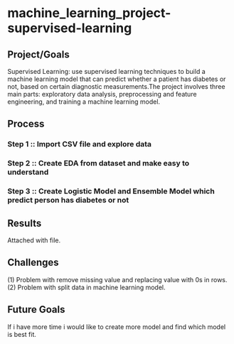# machine_learning_project-supervised-learning

 ## Project/Goals
Supervised Learning: use supervised learning techniques to build a machine learning model that can predict whether a patient has diabetes or not, based on certain diagnostic measurements.The project involves three main parts: exploratory data analysis, preprocessing and feature engineering, and training a machine learning model. 
## Process
### Step 1 :: Import CSV file and explore data 
### Step 2 :: Create EDA from dataset and make easy to understand
### Step 3 :: Create Logistic Model and Ensemble Model which predict person has diabetes or not

## Results
Attached with file.


## Challenges 
(1) Problem with remove missing value and replacing value with 0s in rows.
(2) Problem with split data in machine learning model.

## Future Goals
If i have more time i would like to create more model and find which model is best fit.
